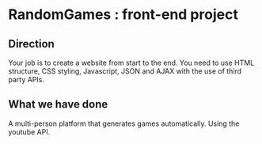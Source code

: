 # RandomGames : front-end project

## Direction

Your job is to create a website from start to the end. You need to use HTML structure, CSS styling, Javascript, JSON and AJAX with the use of third party APIs.

## What we have done

A multi-person platform that generates games automatically. Using the youtube API.
